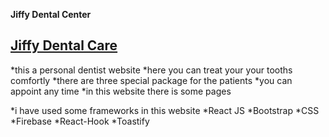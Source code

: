 **Jiffy Dental Center**
## [Jiffy Dental Care](https://my-dental-care-f2f24.web.app/)

*this a personal dentist website
*here you can treat your your tooths comfortly
*there are three special package for the patients
*you can appoint any time 
*in this website there is some pages

*i have used some frameworks in this website
*React JS
*Bootstrap
*CSS
*Firebase
*React-Hook
*Toastify

